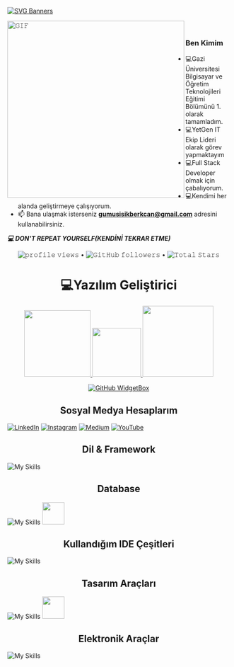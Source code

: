[![SVG Banners](https://svg-banners.vercel.app/api?type=origin&text1=Merhaba%20👋%20Ben%20Berkcan%20Gümüşışık&width=1200&height=300)](https://github.com/Akshay090/svg-banners)



<a target="_blank"><img align="left" height="400" width="400" alt="𝙶𝙸𝙵" src="https://github.com/JayantGoel001/JayantGoel001/blob/master/GIF/github.gif"></a>
<br/>

### Ben Kimim
- :computer:Gazi Üniversitesi Bilgisayar ve Öğretim Teknolojileri Eğitimi Bölümünü 1. olarak tamamladım.
- :computer:YetGen IT Ekip Lideri olarak görev yapmaktayım
- :computer:Full Stack Developer olmak için çabalıyorum. 
- :computer:Kendimi her alanda geliştirmeye çalışıyorum. 
- 📫 Bana ulaşmak isterseniz **gumusisikberkcan@gmail.com** adresini kullanabilirsiniz. 

***:computer:	DON'T REPEAT YOURSELF(KENDİNİ TEKRAR ETME)***
<br>
<p align="center">
  <img src= "https://gpvc.arturio.dev/berkcangumusisik" alt="𝚙𝚛𝚘𝚏𝚒𝚕𝚎 𝚟𝚒𝚎𝚠𝚜"> •  
  <img alt="𝙶𝚒𝚝𝙷𝚞𝚋 𝚏𝚘𝚕𝚕𝚘𝚠𝚎𝚛𝚜" src="https://img.shields.io/github/followers/berkcangumusisik?label=Followers&style=social"> •   
  <img src="https://img.shields.io/github/stars/berkcangumusisik?label=Stars" alt="𝚃𝚘𝚝𝚊𝚕 𝚂𝚝𝚊𝚛𝚜">
</p>

<h1 align="center"> 💻Yazılım Geliştirici</h1>
<p align="center">
<a href="https://github.com/berkcangumusisik">
<img height="150em" src="https://github-readme-stats.vercel.app/api?username=berkcangumusisik&show_icons=true&theme=react&include_all_commits=true&count_private=true"/> 
 <img height="110em" src="https://user-images.githubusercontent.com/74311713/129813126-5c620ff2-cc3b-47a2-b419-974708ceb5fe.png"/>
<img height="160em" src="https://github-readme-stats.vercel.app/api/top-langs/?username=berkcangumusisik&layout=compact&langs_count=16&theme=react"/>
 </div>
</p>
<div align = "center">
 
[![GitHub WidgetBox](https://github-widgetbox.vercel.app/api/profile?username=berkcangumusisik&data=followers,repositories,stars,commits&theme=nautilus)](https://github.com/Jurredr/github-widgetbox)
 
</div>




 <h2 align="center">Sosyal Medya Hesaplarım </h2>

[![LinkedIn](https://img.shields.io/badge/linkedin-%230077B5.svg?style=for-the-badge&logo=linkedin&logoColor=white)](https://www.linkedin.com/in/berkcan-gumusisik/)
[![Instagram](https://img.shields.io/badge/Instagram-%23E4405F.svg?style=for-the-badge&logo=Instagram&logoColor=white)](https://instagram.com/berkcangumusisik)
[![Medium](https://img.shields.io/badge/Medium-12100E?style=for-the-badge&logo=medium&logoColor=white)](https://medium.com/@gumusisikberkcan)
[![YouTube](https://img.shields.io/badge/YouTube-%23FF0000.svg?style=for-the-badge&logo=YouTube&logoColor=white)](https://www.youtube.com/@TeknolojiSepeti)


<h2 align="center">Dil & Framework</h2>

![My Skills](https://skillicons.dev/icons?i=bootstrap,cs,css,dart,dotnet,flutter,html,java,js,php,py)


<h2 align="center">Database</h2>

![My Skills](https://skillicons.dev/icons?i=mysql,postgres)
<img src="https://user-images.githubusercontent.com/75336900/214643444-15a6b822-2439-45e0-8cfb-d74c95f1dfc6.png" height=50>

<h2 align="center">Kullandığım IDE Çeşitleri</h2>

![My Skills](https://skillicons.dev/icons?i=eclipse,idea,androidstudio,visualstudio,vscode)

<h2 align="center">Tasarım Araçları</h2>

![My Skills](https://skillicons.dev/icons?i=figma,ps,ai)
<img src="https://logos-world.net/wp-content/uploads/2021/11/Canva-New-Logo.png" height=50>

<h2 align="center">Elektronik Araçlar</h2>

![My Skills](https://skillicons.dev/icons?i=arduino)



   
